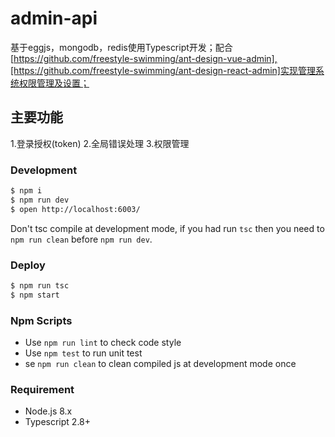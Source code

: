# admin-api
基于eggjs，mongodb，redis使用Typescript开发；配合[https://github.com/freestyle-swimming/ant-design-vue-admin],[https://github.com/freestyle-swimming/ant-design-react-admin]实现管理系统权限管理及设置；

## 主要功能
1.登录授权(token)
2.全局错误处理
3.权限管理

### Development

```bash
$ npm i
$ npm run dev
$ open http://localhost:6003/
```

Don't tsc compile at development mode, if you had run `tsc` then you need to `npm run clean` before `npm run dev`.

### Deploy

```bash
$ npm run tsc
$ npm start
```

### Npm Scripts

- Use `npm run lint` to check code style
- Use `npm test` to run unit test
- se `npm run clean` to clean compiled js at development mode once

### Requirement

- Node.js 8.x
- Typescript 2.8+
